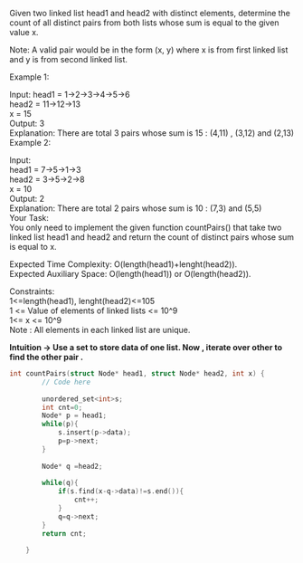 Given two linked list head1 and head2 with distinct elements, determine the count of all distinct pairs from both lists whose sum is equal to the given value x.

Note: A valid pair would be in the form (x, y) where x is from first linked list and y is from second linked list.<br>

Example 1:<br>

Input:
head1 = 1->2->3->4->5->6<br>
head2 = 11->12->13<br>
x = 15<br>
Output: 3<br>
Explanation: There are total 3 pairs whose sum is 15 : (4,11) , (3,12) and (2,13)<br>
Example 2:<br>

Input:<br>
head1 = 7->5->1->3<br>
head2 = 3->5->2->8<br>
x = 10<br>
Output: 2<br>
Explanation: There are total 2 pairs whose sum is 10 : (7,3) and (5,5)<br>
Your Task:<br>
You only need to implement the given function countPairs() that take two linked list head1 and head2 and return the count of distinct pairs whose sum is equal to x.<br>

Expected Time Complexity: O(length(head1)+lenght(head2)).<br>
Expected Auxiliary Space: O(length(head1)) or O(length(head2)).<br>

Constraints:<br>
1<=length(head1), lenght(head2)<=105<br>
1 <= Value of elements of  linked lists <= 10^9<br>
1<= x <= 10^9<br>
Note : All elements in each linked list are unique.<br>


__Intuition -> Use a set to store data of one list. Now , iterate over other to find the other pair .__

```C++
int countPairs(struct Node* head1, struct Node* head2, int x) {
        // Code here
        
        unordered_set<int>s;
        int cnt=0;
        Node* p = head1;
        while(p){
            s.insert(p->data);
            p=p->next;
        }
        
        Node* q =head2;
        
        while(q){
            if(s.find(x-q->data)!=s.end()){
                cnt++;
            }
            q=q->next;
        }
        return cnt;
        
    }
```

